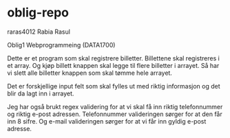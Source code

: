 # oblig-repo
raras4012 Rabia Rasul

Oblig1 Webprogrammeing (DATA1700)

Dette er et program som skal registrere billetter. Billettene skal registreres
i et array. Og kjøp billett knappen skal legge til flere billetter i arrayet.
Så har vi slett alle billetter knappen som skal tømme hele arrayet. 

Det er forskjellige input felt som skal fylles ut med riktig informasjon
og det blir da lagt inn i arrayet.

Jeg har også brukt regex validering for at vi skal få inn riktig telefonnummer
og riktig e-post adressen. Telefonnummer valideringen sørger for at den får inn
8 sifre. Og e-mail valideringen sørger for at vi får inn gyldig e-post adresse.
